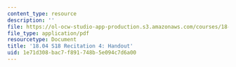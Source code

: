 ```yaml
---
content_type: resource
description: ''
file: https://ol-ocw-studio-app-production.s3.amazonaws.com/courses/18-04-complex-variables-with-applications-spring-2018/1e71d308bac7f891748b5e094c7d6a00_MIT18_04S18_Recit4-handout.pdf
file_type: application/pdf
resourcetype: Document
title: '18.04 S18 Recitation 4: Handout'
uid: 1e71d308-bac7-f891-748b-5e094c7d6a00
---
```

